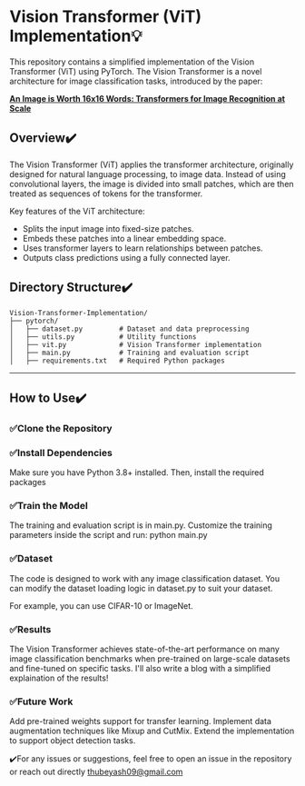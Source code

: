
# Vision Transformer (ViT) Implementation💡

This repository contains a simplified implementation of the Vision Transformer (ViT) using PyTorch. The Vision Transformer is a novel architecture for image classification tasks, introduced by the paper:

**[An Image is Worth 16x16 Words: Transformers for Image Recognition at Scale](https://arxiv.org/abs/2010.11929)**  

## **Overview**✔️

The Vision Transformer (ViT) applies the transformer architecture, originally designed for natural language processing, to image data. Instead of using convolutional layers, the image is divided into small patches, which are then treated as sequences of tokens for the transformer.

Key features of the ViT architecture:
- Splits the input image into fixed-size patches.
- Embeds these patches into a linear embedding space.
- Uses transformer layers to learn relationships between patches.
- Outputs class predictions using a fully connected layer.


## Directory Structure✔️
```
Vision-Transformer-Implementation/
├── pytorch/
│   ├── dataset.py         # Dataset and data preprocessing
│   ├── utils.py           # Utility functions
│   ├── vit.py             # Vision Transformer implementation
│   ├── main.py            # Training and evaluation script
│   ├── requirements.txt   # Required Python packages

```
---

## **How to Use**✔️

### ✅Clone the Repository

### ✅Install Dependencies
Make sure you have Python 3.8+ installed. Then, install the required packages

### ✅Train the Model
The training and evaluation script is in main.py. Customize the training parameters inside the script and run: python main.py

### ✅Dataset
The code is designed to work with any image classification dataset. You can modify the dataset loading logic in dataset.py to suit your dataset.

For example, you can use CIFAR-10 or ImageNet.

### ✅Results
The Vision Transformer achieves state-of-the-art performance on many image classification benchmarks when pre-trained on large-scale datasets and fine-tuned on specific tasks. I'll also write a blog with a simplified explaination of the results!

### ✅Future Work
Add pre-trained weights support for transfer learning.
Implement data augmentation techniques like Mixup and CutMix.
Extend the implementation to support object detection tasks.

✔️For any issues or suggestions, feel free to open an issue in the repository or reach out directly thubeyash09@gmail.com




